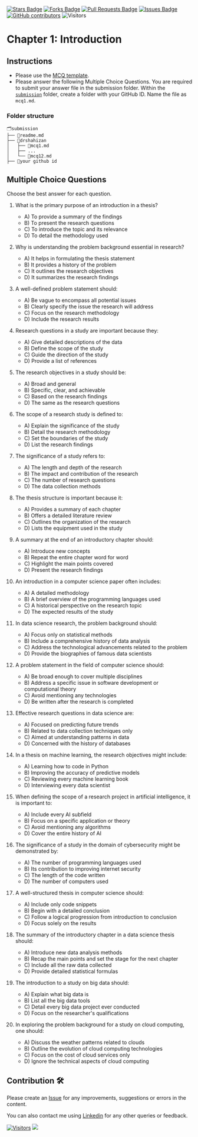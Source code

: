 <a href="https://github.com/drshahizan/research-design/stargazers"><img src="https://img.shields.io/github/stars/drshahizan/research-design" alt="Stars Badge"/></a>
<a href="https://github.com/drshahizan/research-design/network/members"><img src="https://img.shields.io/github/forks/drshahizan/research-design" alt="Forks Badge"/></a>
<a href="https://github.com/drshahizan/research-design/pulls"><img src="https://img.shields.io/github/issues-pr/drshahizan/research-design" alt="Pull Requests Badge"/></a>
<a href="https://github.com/drshahizan/research-design"><img src="https://img.shields.io/github/issues/drshahizan/research-design" alt="Issues Badge"/></a>
<a href="https://github.com/drshahizan/research-design/graphs/contributors"><img alt="GitHub contributors" src="https://img.shields.io/github/contributors/drshahizan/research-design?color=2b9348"></a>
![Visitors](https://api.visitorbadge.io/api/visitors?path=https%3A%2F%2Fgithub.com%2Fdrshahizan%2MCSD1043&labelColor=%23d9e3f0&countColor=%23697689&style=flat)

# Chapter 1: Introduction

## Instructions
- Please use the [MCQ template](temp_mcq.md).
- Please answer the following Multiple Choice Questions. You are required to submit your answer file in the submission folder. Within the [`submission`](submission/) folder, create a folder with your GitHub ID. Name the file as `mcq1.md`.

### Folder structure

```
🗂️submission
├── 📄readme.md
├── 📁drshahizan
│   ├── 📄mcq1.md
│   ├── ...
│   └── 📄mcq12.md
├── 📁your github id
```

## Multiple Choice Questions	
Choose the best answer for each question.

1. What is the primary purpose of an introduction in a thesis?
     - A) To provide a summary of the findings
     - B) To present the research questions
     - C) To introduce the topic and its relevance
     - D) To detail the methodology used

2. Why is understanding the problem background essential in research?
     - A) It helps in formulating the thesis statement
     - B) It provides a history of the problem
     - C) It outlines the research objectives
     - D) It summarizes the research findings

3. A well-defined problem statement should:
     - A) Be vague to encompass all potential issues
     - B) Clearly specify the issue the research will address
     - C) Focus on the research methodology
     - D) Include the research results

4. Research questions in a study are important because they:
     - A) Give detailed descriptions of the data
     - B) Define the scope of the study
     - C) Guide the direction of the study
     - D) Provide a list of references

5. The research objectives in a study should be:
     - A) Broad and general
     - B) Specific, clear, and achievable
     - C) Based on the research findings
     - D) The same as the research questions

6. The scope of a research study is defined to:
     - A) Explain the significance of the study
     - B) Detail the research methodology
     - C) Set the boundaries of the study
     - D) List the research findings

7. The significance of a study refers to:
     - A) The length and depth of the research
     - B) The impact and contribution of the research
     - C) The number of research questions
     - D) The data collection methods

8. The thesis structure is important because it:
     - A) Provides a summary of each chapter
     - B) Offers a detailed literature review
     - C) Outlines the organization of the research
     - D) Lists the equipment used in the study

9. A summary at the end of an introductory chapter should:
     - A) Introduce new concepts
     - B) Repeat the entire chapter word for word
     - C) Highlight the main points covered
     - D) Present the research findings

10. An introduction in a computer science paper often includes:
      - A) A detailed methodology
      - B) A brief overview of the programming languages used
      - C) A historical perspective on the research topic
      - D) The expected results of the study

11. In data science research, the problem background should:
      - A) Focus only on statistical methods
      - B) Include a comprehensive history of data analysis
      - C) Address the technological advancements related to the problem
      - D) Provide the biographies of famous data scientists

12. A problem statement in the field of computer science should:
      - A) Be broad enough to cover multiple disciplines
      - B) Address a specific issue in software development or computational theory
      - C) Avoid mentioning any technologies
      - D) Be written after the research is completed

13. Effective research questions in data science are:
      - A) Focused on predicting future trends
      - B) Related to data collection techniques only
      - C) Aimed at understanding patterns in data
      - D) Concerned with the history of databases

14. In a thesis on machine learning, the research objectives might include:
      - A) Learning how to code in Python
      - B) Improving the accuracy of predictive models
      - C) Reviewing every machine learning book
      - D) Interviewing every data scientist

15. When defining the scope of a research project in artificial intelligence, it is important to:
      - A) Include every AI subfield
      - B) Focus on a specific application or theory
      - C) Avoid mentioning any algorithms
      - D) Cover the entire history of AI

16. The significance of a study in the domain of cybersecurity might be demonstrated by:
      - A) The number of programming languages used
      - B) Its contribution to improving internet security
      - C) The length of the code written
      - D) The number of computers used

17. A well-structured thesis in computer science should:
      - A) Include only code snippets
      - B) Begin with a detailed conclusion
      - C) Follow a logical progression from introduction to conclusion
      - D) Focus solely on the results

18. The summary of the introductory chapter in a data science thesis should:
      - A) Introduce new data analysis methods
      - B) Recap the main points and set the stage for the next chapter
      - C) Include all the raw data collected
      - D) Provide detailed statistical formulas

19. The introduction to a study on big data should:
      - A) Explain what big data is
      - B) List all the big data tools
      - C) Detail every big data project ever conducted
      - D) Focus on the researcher's qualifications

20. In exploring the problem background for a study on cloud computing, one should:
      - A) Discuss the weather patterns related to clouds
      - B) Outline the evolution of cloud computing technologies
      - C) Focus on the cost of cloud services only
      - D) Ignore the technical aspects of cloud computing
    
## Contribution 🛠️
Please create an [Issue](https://github.com/drshahizan/research-design/issues) for any improvements, suggestions or errors in the content.

You can also contact me using [Linkedin](https://www.linkedin.com/in/drshahizan/) for any other queries or feedback.

[![Visitors](https://api.visitorbadge.io/api/visitors?path=https%3A%2F%2Fgithub.com%2Fdrshahizan&labelColor=%23697689&countColor=%23555555&style=plastic)](https://visitorbadge.io/status?path=https%3A%2F%2Fgithub.com%2Fdrshahizan)
![](https://hit.yhype.me/github/profile?user_id=81284918)

